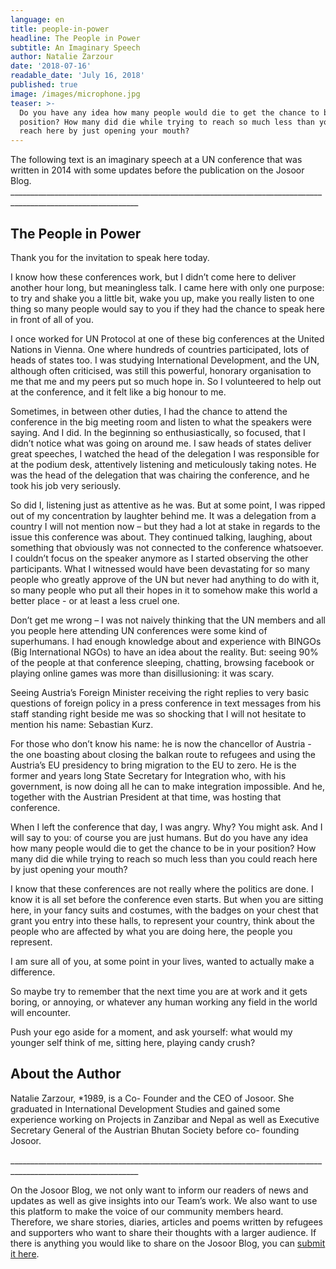 ```yaml
---
language: en
title: people-in-power
headline: The People in Power
subtitle: An Imaginary Speech
author: Natalie Zarzour
date: '2018-07-16'
readable_date: 'July 16, 2018'
published: true
image: /images/microphone.jpg
teaser: >-
  Do you have any idea how many people would die to get the chance to be in your
  position? How many did die while trying to reach so much less than you could
  reach here by just opening your mouth?
---
```

The following text is an imaginary speech at a UN conference that was written in 2014 with some updates before the publication on the Josoor Blog.\
\_\_\_\_\_\_\_\_\_\_\_\_\_\_\_\_\_\_\_\_\_\_\_\_\_\_\_\_\_\_\_\_\_\_\_\_\_\_\_\_\_\_\_\_\_\_\_\_\_\_\_\_\_\_\_\_\_\_\_\_\_\_\_\_\_\_\_\_\_\_\_\_\_\_\_\_\_\_\_\_\_\_\_\_\_\_\_\_\_\_\_\_\_\_\_\_\_\_\_\_\_\_\_\_\_\_\_\_\_\_

## The People in Power

Thank you for the invitation to speak here today. 

I know how these conferences work, but I didn’t come here to deliver another hour long, but meaningless talk. I came here with only one purpose: to try and shake you a little bit, wake you up, make you really listen to one thing so many people would say to you if they had the chance to speak here in front of all of you.

I once worked for UN Protocol at one of these big conferences at the United Nations in Vienna. One where hundreds of countries participated, lots of heads of states too. I was studying International Development, and the UN, although often criticised, was still this powerful, honorary organisation to me that me and my peers put so much hope in. So I volunteered to help out at the conference, and it felt like a big honour to me. 

Sometimes, in between other duties, I had the chance to attend the conference in the big meeting room and listen to what the speakers were saying. And I did. In the beginning so enthusiastically, so focused, that I didn’t notice what was going on around me. I saw heads of states deliver great speeches, I watched the head of the delegation I was responsible for at the podium desk, attentively listening and meticulously taking notes. He was the head of the delegation that was chairing the conference, and he took his job very seriously.

So did I, listening just as attentive as he was. But at some point, I was ripped out of my concentration by laughter behind me. It was a delegation from a country I will not mention now – but they had a lot at stake in regards to the issue this conference was about. They continued talking, laughing, about something that obviously was not connected to the conference whatsoever. I couldn’t focus on the speaker anymore as I started observing the other participants. What I witnessed would have been devastating for so many people who greatly approve of the UN but never had anything to do with it, so many people who put all their hopes in it to somehow make this world a better place - or at least a less cruel one. 

Don’t get me wrong – I was not naively thinking that the UN members and all you people here attending UN conferences were some kind of superhumans. I had enough knowledge about and experience with BINGOs (Big International NGOs) to have an idea about the reality. But: seeing 90% of the people at that conference sleeping, chatting, browsing facebook or playing online games was more than disillusioning: it was scary. 

Seeing Austria’s Foreign Minister receiving the right replies to very basic questions of foreign policy in a press conference in text messages from his staff standing right beside me was so shocking that I will not hesitate to mention his name: Sebastian Kurz. 

For those who don’t know his name: he is now the chancellor of Austria - the one boasting about closing the balkan route to refugees and using the Austria’s EU presidency to bring migration to the EU to zero. He is the former and years long State Secretary for Integration who, with his government, is now doing all he can to make integration impossible. And he, together with the Austrian President at that time, was hosting that conference. 

When I left the conference that day, I was angry. Why? You might ask. And I will say to you: of course you are just humans. But do you have any idea how many people would die to get the chance to be in your position? How many did die while trying to reach so much less than you could reach here by just opening your mouth?

I know that these conferences are not really where the politics are done. I know it is all set before the conference even starts. But when you are sitting here, in your fancy suits and costumes, with the badges on your chest that grant you entry into these halls, to represent your country, think about the people who are affected by what you are doing here, the people you represent.

I am sure all of you, at some point in your lives, wanted to actually make a difference. 

So maybe try to remember that the next time you are at work and it gets boring, or annoying, or whatever any human working any field in the world will encounter. 

Push your ego aside for a moment, and ask yourself: what would my younger self think of me, sitting here, playing candy crush?



## About the Author

Natalie Zarzour, *1989, is a Co- Founder and the CEO of Josoor. She graduated in International Development Studies and gained some experience working on Projects in Zanzibar and Nepal as well as Executive Secretary General of the Austrian Bhutan Society before co- founding Josoor. 

\_\_\_\_\_\_\_\_\_\_\_\_\_\_\_\_\_\_\_\_\_\_\_\_\_\_\_\_\_\_\_\_\_\_\_\_\_\_\_\_\_\_\_\_\_\_\_\_\_\_\_\_\_\_\_\_\_\_\_\_\_\_\_\_\_\_\_\_\_\_\_\_\_\_\_\_\_\_\_\_\_\_\_\_\_\_\_\_\_\_\_\_\_\_\_\_\_\_\_\_\_\_\_\_\_\_\_\_\_\_

On the Josoor Blog, we not only want to inform our readers of news and updates as well as give insights into our Team’s work. We also want to use this platform to make the voice of our community members heard. Therefore, we share stories, diaries, articles and poems written by refugees and supporters who want to share their thoughts with a larger audience. If there is anything you would like to share on the Josoor Blog, you can [submit it here](https://docs.google.com/forms/d/e/1FAIpQLSdv5oHnkcsGHozXoVG2RNm1ojXQWEoPNlW3jI-Sp1QLKjdJrQ/viewform).
